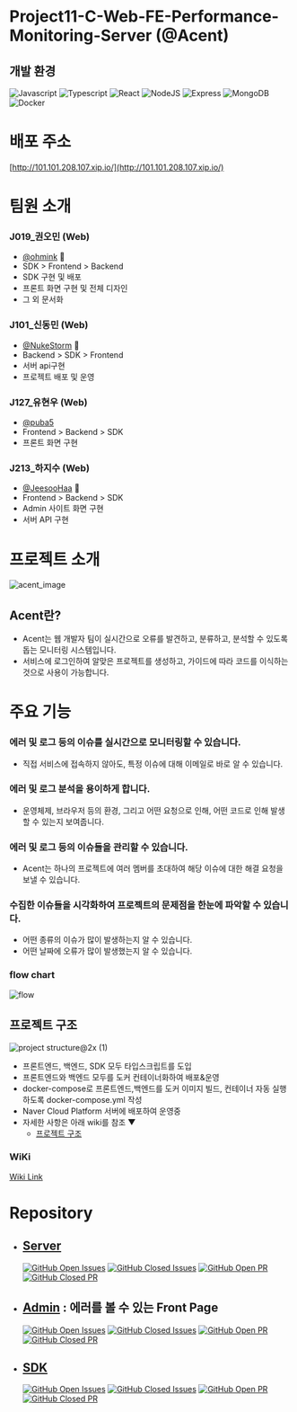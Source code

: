 # Project11-C-Web-FE-Performance-Monitoring-Server (@Acent)
## 개발 환경

![Javascript](https://img.shields.io/badge/JavaScript-ES6+-yellow?logo=javascript)
![Typescript](https://img.shields.io/badge/TypeScript-1.1-white?logo=typescript)
![React](https://img.shields.io/badge/React-1.1-9cf?logo=react)
![NodeJS](https://img.shields.io/badge/Node.js-v12.18.3-green?logo=node.js)
![Express](https://img.shields.io/badge/Express-v12.18.3-red?logo=Express)
![MongoDB](https://img.shields.io/badge/MongoDB-2.1-darkgreen?logo=MongoDB)
![Docker](https://img.shields.io/badge/Docker-v12.18.3-blue?logo=docker)

# 배포 주소 

[http://101.101.208.107.xip.io/](http://101.101.208.107.xip.io/)

# 팀원 소개

### J019\_권오민 (Web)

- [@ohmink](https://github.com/ohmink) 🦉
- SDK > Frontend > Backend
- SDK 구현 및 배포
- 프론트 화면 구현 및 전체 디자인
- 그 외 문서화

### J101\_신동민 (Web)

- [@NukeStorm](https://github.com/NukeStorm) 🚀
- Backend > SDK > Frontend
- 서버 api구현
- 프로젝트 배포 및 운영

### J127\_유현우 (Web)

- [@puba5](https://github.com/puba5)
- Frontend > Backend > SDK
- 프론트 화면 구현

### J213\_하지수 (Web)

- [@JeesooHaa](https://github.com/JeesooHaa) 🙈
- Frontend > Backend > SDK
- Admin 사이트 화면 구현
- 서버 API 구현

# 프로젝트 소개

![acent_image](./docs/image/acent.gif)

## Acent란?

- Acent는 웹 개발자 팀이 실시간으로 오류를 발견하고, 분류하고, 분석할 수 있도록 돕는 모니터링 시스템입니다.
- 서비스에 로그인하여 알맞은 프로젝트를 생성하고, 가이드에 따라 코드를 이식하는 것으로 사용이 가능합니다.

# 주요 기능

### 에러 및 로그 등의 이슈를 실시간으로 모니터링할 수 있습니다.

- 직접 서비스에 접속하지 않아도, 특정 이슈에 대해 이메일로 바로 알 수 있습니다.

### 에러 및 로그 분석을 용이하게 합니다.

- 운영체제, 브라우저 등의 환경, 그리고 어떤 요청으로 인해, 어떤 코드로 인해 발생할 수 있는지 보여줍니다.

### 에러 및 로그 등의 이슈들을 관리할 수 있습니다.

- Acent는 하나의 프로젝트에 여러 멤버를 초대하여 해당 이슈에 대한 해결 요청을 보낼 수 있습니다.

### 수집한 이슈들을 시각화하여 프로젝트의 문제점을 한눈에 파악할 수 있습니다.

- 어떤 종류의 이슈가 많이 발생하는지 알 수 있습니다.
- 어떤 날짜에 오류가 많이 발생했는지 알 수 있습니다.

### flow chart
![flow](https://user-images.githubusercontent.com/22471977/102718878-fe104300-432d-11eb-8342-c7da191cc8e1.png)

## 프로젝트 구조

![project structure@2x (1)](https://user-images.githubusercontent.com/22471977/102718948-6101da00-432e-11eb-8ee3-84cf402a6dc4.png)

- 프론트엔드, 백엔드, SDK 모두 타입스크립트를 도입
- 프론트엔드와 백엔드 모두를 도커 컨테이너화하여 배포&운영
- docker-compose로 프론트엔드,백엔드를 도커 이미지 빌드, 컨테이너 자동 실행하도록 docker-compose.yml 작성
- Naver Cloud Platform 서버에 배포하여 운영중
- 자세한 사항은 아래 wiki를 참조 ▼
  - [프로젝트 구조](https://github.com/boostcamp-2020/Project11-C-Web-FE-Performance-Monitoring-Server/wiki/%ED%94%84%EB%A1%9C%EC%A0%9D%ED%8A%B8-%EA%B5%AC%EC%A1%B0)


### WiKi

[Wiki Link](https://github.com/boostcamp-2020/Project11-C-Web-FE-Performance-Monitoring-Server/wiki)

# Repository

- ## [Server](https://github.com/boostcamp-2020/Project11-C-Web-FE-Performance-Monitoring-Server)

  [![GitHub Open Issues](https://img.shields.io/github/issues-raw/boostcamp-2020/Project11-C-Web-FE-Performance-Monitoring-Server?color=green)](https://github.com/boostcamp-2020/Project11-C-Web-FE-Performance-Monitoring-Server)
  [![GitHub Closed Issues](https://img.shields.io/github/issues-closed-raw/boostcamp-2020/Project11-C-Web-FE-Performance-Monitoring-Server?color=red)](https://github.com/boostcamp-2020/IssueTracker-2/issues)
  [![GitHub Open PR](https://img.shields.io/github/issues-pr-raw/boostcamp-2020/Project11-C-Web-FE-Performance-Monitoring-Server?color=blue)](https://github.com/boostcamp-2020/IssueTracker-2/issues)
  [![GitHub Closed PR](https://img.shields.io/github/issues-pr-closed-raw/boostcamp-2020/Project11-C-Web-FE-Performance-Monitoring-Server?color=yellow)](https://github.com/boostcamp-2020/IssueTracker-2/issues)

- ## [Admin](https://github.com/boostcamp-2020/Project11-C-Web-FE-Performance-Monitoring-Admin) : 에러를 볼 수 있는 Front Page

  [![GitHub Open Issues](https://img.shields.io/github/issues-raw/boostcamp-2020/Project11-C-Web-FE-Performance-Monitoring-Admin?color=green)](https://github.com/boostcamp-2020/Project11-C-Web-FE-Performance-Monitoring-Server)
  [![GitHub Closed Issues](https://img.shields.io/github/issues-closed-raw/boostcamp-2020/Project11-C-Web-FE-Performance-Monitoring-Admin?color=red)](https://github.com/boostcamp-2020/IssueTracker-2/issues)
  [![GitHub Open PR](https://img.shields.io/github/issues-pr-raw/boostcamp-2020/Project11-C-Web-FE-Performance-Monitoring-Admin?color=blue)](https://github.com/boostcamp-2020/IssueTracker-2/issues)
  [![GitHub Closed PR](https://img.shields.io/github/issues-pr-closed-raw/boostcamp-2020/Project11-C-Web-FE-Performance-Monitoring-Admin?color=yellow)](https://github.com/boostcamp-2020/IssueTracker-2/issues)

- ## [SDK](https://github.com/boostcamp-2020/Project11-C-Web-FE-Performance-Monitoring-SDK)

  [![GitHub Open Issues](https://img.shields.io/github/issues-raw/boostcamp-2020/Project11-C-Web-FE-Performance-Monitoring-SDK?color=green)](https://github.com/boostcamp-2020/Project11-C-Web-FE-Performance-Monitoring-Server)
  [![GitHub Closed Issues](https://img.shields.io/github/issues-closed-raw/boostcamp-2020/Project11-C-Web-FE-Performance-Monitoring-SDK?color=red)](https://github.com/boostcamp-2020/IssueTracker-2/issues)
  [![GitHub Open PR](https://img.shields.io/github/issues-pr-raw/boostcamp-2020/Project11-C-Web-FE-Performance-Monitoring-SDK?color=blue)](https://github.com/boostcamp-2020/IssueTracker-2/issues)
  [![GitHub Closed PR](https://img.shields.io/github/issues-pr-closed-raw/boostcamp-2020/Project11-C-Web-FE-Performance-Monitoring-SDK?color=yellow)](https://github.com/boostcamp-2020/IssueTracker-2/issues)


